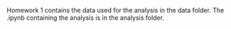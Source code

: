 Homework 1 contains the data used for the analysis in the data folder.
The .ipynb containing the analysis is in the analysis folder.
